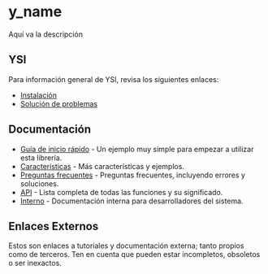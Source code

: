 # y_name

Aquí va la descripción

## YSI

Para información general de YSI, revisa los siguientes enlaces:

* [Instalación](../instalacion.md)
* [Solución de problemas](../solucion-problemas.md)

## Documentación

* [Guía de inicio rápido](y_name/inicio-rapido.md) - Un ejemplo muy simple para empezar a utilizar esta librería.
* [Características](y_name/caracteristicas.md) - Más características y ejemplos.
* [Preguntas frecuentes](y_name/preguntas-frecuentes.md) - Preguntas frecuentes, incluyendo errores y soluciones.
* [API](y_name/api.md) - Lista completa de todas las funciones y su significado.
* [Interno](y_name/interno.md) - Documentación interna para desarrolladores del sistema.

## Enlaces Externos

Estos son enlaces a tutoriales y documentación externa; tanto propios como de terceros. Ten en cuenta que pueden estar incompletos, obsoletos o ser inexactos.

